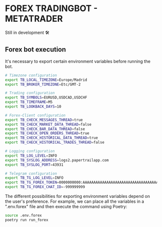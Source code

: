 # FOREX TRADINGBOT - METATRADER

Still in development 🛠️


## Forex bot execution

It's necessary to export certain environment variables before running the bot.

```bash
# Timezone configuration
export TB_LOCAL_TIMEZONE=Europe/Madrid
export TB_BROKER_TIMEZONE=Etc/GMT-2

# Trading configuration
export TB_SYMBOLS=EURUSD,USDCAD,USDCHF
export TB_TIMEFRAME=M5
export TB_LOOKBACK_DAYS=10

# Forex-Client configuration
export TB_CHECK_MESSAGES_THREAD=true
export TB_CHECK_MARKET_DATA_THREAD=false
export TB_CHECK_BAR_DATA_THREAD=false
export TB_CHECK_OPEN_ORDERS_THREAD=true
export TB_CHECK_HISTORICAL_DATA_THREAD=true
export TB_CHECK_HISTORICAL_TRADES_THREAD=false

# Logging configuration
export TB_LOG_LEVEL=INFO
export TB_SYSLOG_ADDRESS=logs2.papertrailapp.com
export TB_SYSLOG_PORT=43931

# Telegram configuration
export TB_TG_LOG_LEVEL=INFO
export TB_TG_FOREX_TOKEN=0000000000:AAAAAAAAAAAAAAAAAAAAAAAAAAAAAAAAAAA
export TB_TG_FOREX_CHAT_ID=-999999999
```

The different possibilities for exporting environment variables depend on
the user's preference. For example, we can place all the variables in a
".env.forex" file and then execute the command using Poetry:

```bash
source .env.forex
poetry run run_forex
```